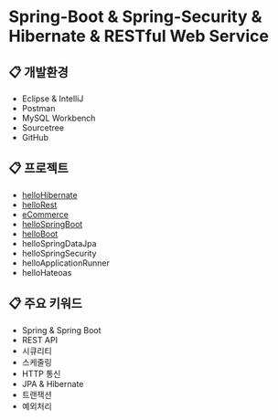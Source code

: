 # Spring-Boot & Spring-Security & Hibernate & RESTful Web Service

## :clipboard: 개발환경
* Eclipse & IntelliJ
* Postman
* MySQL Workbench
* Sourcetree
* GitHub

## :clipboard: 프로젝트  
* <a href="https://github.com/jaero0725/SpringBootStudy/wiki/01)-helloHibernate">helloHibernate</a> 
* <a href="https://github.com/jaero0725/SpringBootStudy/wiki/02)-helloRest">helloRest</a>
* <a href="https://github.com/jaero0725/SpringBootStudy/wiki/03)-eCommerce">eCommerce</a>
* <a href="https://github.com/jaero0725/SpringBootStudy/wiki/04)-helloSpringboot">helloSpringBoot</a>
* <a href="https://github.com/jaero0725/SpringBootStudy/wiki/05)-helloBoot">helloBoot</a> 
* helloSpringDataJpa
* helloSpringSecurity
* helloApplicationRunner
* helloHateoas

## :clipboard: 주요 키워드
* Spring & Spring Boot 
* REST API
* 시큐리티
* 스케줄링
* HTTP 통신
* JPA & Hibernate
* 트랜잭션
* 예외처리
